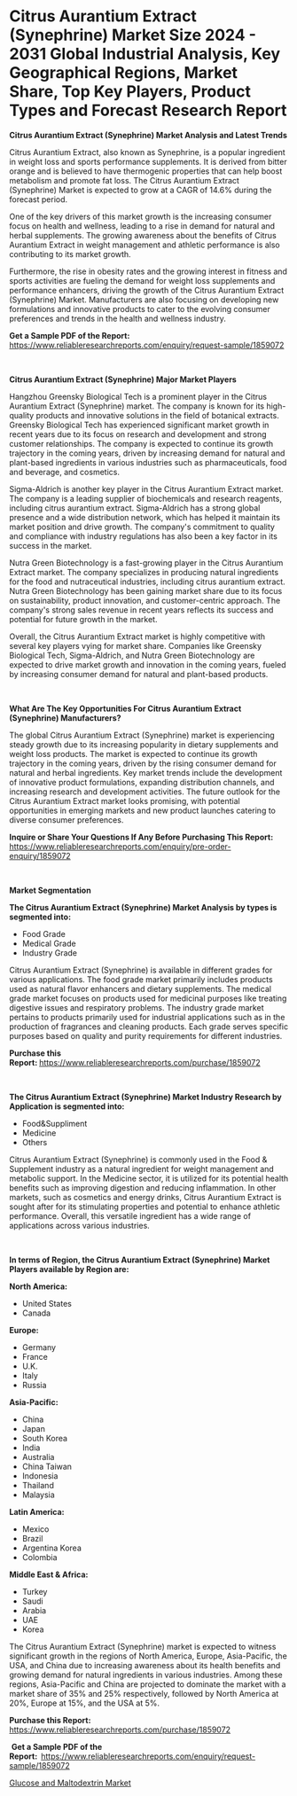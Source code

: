 <p><h1>Citrus Aurantium Extract (Synephrine) Market Size 2024 - 2031 Global Industrial Analysis, Key Geographical Regions, Market Share, Top Key Players, Product Types and Forecast Research Report</h1></p><p><strong>Citrus Aurantium Extract (Synephrine) Market Analysis and Latest Trends</strong></p>
<p><p>Citrus Aurantium Extract, also known as Synephrine, is a popular ingredient in weight loss and sports performance supplements. It is derived from bitter orange and is believed to have thermogenic properties that can help boost metabolism and promote fat loss. The Citrus Aurantium Extract (Synephrine) Market is expected to grow at a CAGR of 14.6% during the forecast period.</p><p>One of the key drivers of this market growth is the increasing consumer focus on health and wellness, leading to a rise in demand for natural and herbal supplements. The growing awareness about the benefits of Citrus Aurantium Extract in weight management and athletic performance is also contributing to its market growth.</p><p>Furthermore, the rise in obesity rates and the growing interest in fitness and sports activities are fueling the demand for weight loss supplements and performance enhancers, driving the growth of the Citrus Aurantium Extract (Synephrine) Market. Manufacturers are also focusing on developing new formulations and innovative products to cater to the evolving consumer preferences and trends in the health and wellness industry.</p></p>
<p><strong>Get a Sample PDF of the Report:&nbsp;</strong> <a href="https://www.reliableresearchreports.com/enquiry/request-sample/1859072">https://www.reliableresearchreports.com/enquiry/request-sample/1859072</a></p>
<p>&nbsp;</p>
<p><strong>Citrus Aurantium Extract (Synephrine) Major Market Players</strong></p>
<p><p>Hangzhou Greensky Biological Tech is a prominent player in the Citrus Aurantium Extract (Synephrine) market. The company is known for its high-quality products and innovative solutions in the field of botanical extracts. Greensky Biological Tech has experienced significant market growth in recent years due to its focus on research and development and strong customer relationships. The company is expected to continue its growth trajectory in the coming years, driven by increasing demand for natural and plant-based ingredients in various industries such as pharmaceuticals, food and beverage, and cosmetics.</p><p>Sigma-Aldrich is another key player in the Citrus Aurantium Extract market. The company is a leading supplier of biochemicals and research reagents, including citrus aurantium extract. Sigma-Aldrich has a strong global presence and a wide distribution network, which has helped it maintain its market position and drive growth. The company's commitment to quality and compliance with industry regulations has also been a key factor in its success in the market.</p><p>Nutra Green Biotechnology is a fast-growing player in the Citrus Aurantium Extract market. The company specializes in producing natural ingredients for the food and nutraceutical industries, including citrus aurantium extract. Nutra Green Biotechnology has been gaining market share due to its focus on sustainability, product innovation, and customer-centric approach. The company's strong sales revenue in recent years reflects its success and potential for future growth in the market.</p><p>Overall, the Citrus Aurantium Extract market is highly competitive with several key players vying for market share. Companies like Greensky Biological Tech, Sigma-Aldrich, and Nutra Green Biotechnology are expected to drive market growth and innovation in the coming years, fueled by increasing consumer demand for natural and plant-based products.</p></p>
<p>&nbsp;</p>
<p><strong>What Are The Key Opportunities For Citrus Aurantium Extract (Synephrine) Manufacturers?</strong></p>
<p><p>The global Citrus Aurantium Extract (Synephrine) market is experiencing steady growth due to its increasing popularity in dietary supplements and weight loss products. The market is expected to continue its growth trajectory in the coming years, driven by the rising consumer demand for natural and herbal ingredients. Key market trends include the development of innovative product formulations, expanding distribution channels, and increasing research and development activities. The future outlook for the Citrus Aurantium Extract market looks promising, with potential opportunities in emerging markets and new product launches catering to diverse consumer preferences.</p></p>
<p><strong>Inquire or Share Your Questions If Any Before Purchasing This Report:</strong> <a href="https://www.reliableresearchreports.com/enquiry/pre-order-enquiry/1859072">https://www.reliableresearchreports.com/enquiry/pre-order-enquiry/1859072</a></p>
<p>&nbsp;</p>
<p><strong>Market Segmentation</strong></p>
<p><strong>The Citrus Aurantium Extract (Synephrine) Market Analysis by types is segmented into:</strong></p>
<p><ul><li>Food Grade</li><li>Medical Grade</li><li>Industry Grade</li></ul></p>
<p><p>Citrus Aurantium Extract (Synephrine) is available in different grades for various applications. The food grade market primarily includes products used as natural flavor enhancers and dietary supplements. The medical grade market focuses on products used for medicinal purposes like treating digestive issues and respiratory problems. The industry grade market pertains to products primarily used for industrial applications such as in the production of fragrances and cleaning products. Each grade serves specific purposes based on quality and purity requirements for different industries.</p></p>
<p><strong>Purchase this Report:&nbsp;</strong><a href="https://www.reliableresearchreports.com/purchase/1859072">https://www.reliableresearchreports.com/purchase/1859072</a></p>
<p>&nbsp;</p>
<p><strong>The Citrus Aurantium Extract (Synephrine) Market Industry Research by Application is segmented into:</strong></p>
<p><ul><li>Food&Suppliment</li><li>Medicine</li><li>Others</li></ul></p>
<p><p>Citrus Aurantium Extract (Synephrine) is commonly used in the Food & Supplement industry as a natural ingredient for weight management and metabolic support. In the Medicine sector, it is utilized for its potential health benefits such as improving digestion and reducing inflammation. In other markets, such as cosmetics and energy drinks, Citrus Aurantium Extract is sought after for its stimulating properties and potential to enhance athletic performance. Overall, this versatile ingredient has a wide range of applications across various industries.</p></p>
<p>&nbsp;</p>
<p><strong>In terms of Region, the Citrus Aurantium Extract (Synephrine) Market Players available by Region are:</strong></p>
<p>
    <p> <strong> North America: </strong>
        <ul>
            <li>United States</li>
            <li>Canada</li>
        </ul>
        </p> 
    <p> <strong> Europe: </strong>
        <ul>
            <li>Germany</li>
            <li>France</li>
            <li>U.K.</li>
            <li>Italy</li>
            <li>Russia</li>
        </ul>
        </p> 
    <p> <strong> Asia-Pacific: </strong>
        <ul>
            <li>China</li>
            <li>Japan</li>
            <li>South Korea</li>
            <li>India</li>
            <li>Australia</li>
            <li>China Taiwan</li>
            <li>Indonesia</li>
            <li>Thailand</li>
            <li>Malaysia</li>
        </ul>
        </p> 
    <p> <strong> Latin America: </strong>
        <ul>
            <li>Mexico</li>
            <li>Brazil</li>
            <li>Argentina Korea</li>
            <li>Colombia</li>
        </ul>
        </p> 
    <p> <strong> Middle East & Africa: </strong>
        <ul>
            <li>Turkey</li>
            <li>Saudi</li>
            <li>Arabia</li>
            <li>UAE</li>
            <li>Korea</li>
        </ul>
    </p>
    </p>
<p><p>The Citrus Aurantium Extract (Synephrine) market is expected to witness significant growth in the regions of North America, Europe, Asia-Pacific, the USA, and China due to increasing awareness about its health benefits and growing demand for natural ingredients in various industries. Among these regions, Asia-Pacific and China are projected to dominate the market with a market share of 35% and 25% respectively, followed by North America at 20%, Europe at 15%, and the USA at 5%.</p></p>
<p><strong>Purchase this Report: </strong><a href="https://www.reliableresearchreports.com/purchase/1859072">https://www.reliableresearchreports.com/purchase/1859072</a></p>
<p>&nbsp;<strong>Get a Sample PDF of the Report:&nbsp;&nbsp;</strong><a href="https://www.reliableresearchreports.com/enquiry/request-sample/1859072">https://www.reliableresearchreports.com/enquiry/request-sample/1859072</a></p>
<p><strong></strong></p>
<p><p><a href="https://cautious-neon-760.notion.site/Glucose-and-Maltodextrin-Market-Offers-Provide-Insightful-Data-for-the-Time-Period-from-2024-to-2031-43f2d11115a34d2fb82560a07fdc2988">Glucose and Maltodextrin Market</a></p></p>